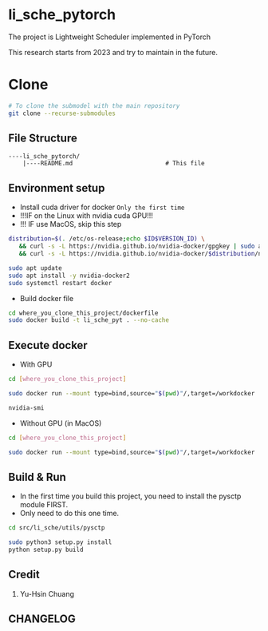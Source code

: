 # li_sche_pytorch
<p>The project is Lightweight Scheduler implemented in PyTorch</p>
<p>This research starts from 2023 and try to maintain in the future.</p>

# Clone
```sh
# To clone the submodel with the main repository
git clone --recurse-submodules
```
## File Structure
```sh=
----li_sche_pytorch/
	|----README.md							# This file
```

## Environment setup
* Install cuda driver for docker `Only the first time`
* !!!IF on the Linux with nvidia cuda GPU!!!
* !!! IF use MacOS, skip this step
```sh
distribution=$(. /etc/os-release;echo $ID$VERSION_ID) \
   && curl -s -L https://nvidia.github.io/nvidia-docker/gpgkey | sudo apt-key add - \
   && curl -s -L https://nvidia.github.io/nvidia-docker/$distribution/nvidia-docker.list | sudo tee /etc/apt/sources.list.d/nvidia-docker.list

sudo apt update
sudo apt install -y nvidia-docker2
sudo systemctl restart docker
```

* Build docker file
```sh
cd where_you_clone_this_project/dockerfile
sudo docker build -t li_sche_pyt . --no-cache
```	

## Execute docker
* With GPU
```sh
cd [where_you_clone_this_project]

sudo docker run --mount type=bind,source="$(pwd)"/,target=/workdocker  -it --gpus all --name li_sche_pyt li_sche_pyt bash /bin/bash

nvidia-smi
```

* Without GPU (in MacOS)
```sh
cd [where_you_clone_this_project]

sudo docker run --mount type=bind,source="$(pwd)"/,target=/workdocker  -it  --name li_sche_pyt li_sche_pyt bash
```

## Build & Run
* In the first time you build this project, you need to install the pysctp module FIRST.
* Only need to do this one time.
```sh
cd src/li_sche/utils/pysctp  

sudo python3 setup.py install
python setup.py build
```
 
## Credit
1. Yu-Hsin Chuang

## CHANGELOG
